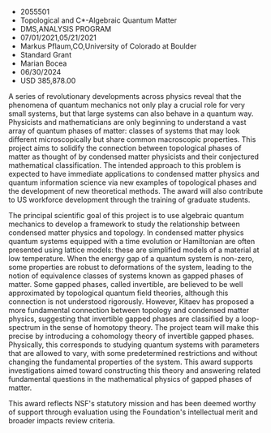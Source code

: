 
* 2055501
* Topological and C*-Algebraic Quantum Matter
* DMS,ANALYSIS PROGRAM
* 07/01/2021,05/21/2021
* Markus Pflaum,CO,University of Colorado at Boulder
* Standard Grant
* Marian Bocea
* 06/30/2024
* USD 385,878.00

A series of revolutionary developments across physics reveal that the phenomena
of quantum mechanics not only play a crucial role for very small systems, but
that large systems can also behave in a quantum way. Physicists and
mathematicians are only beginning to understand a vast array of quantum phases
of matter: classes of systems that may look different microscopically but share
common macroscopic properties. This project aims to solidify the connection
between topological phases of matter as thought of by condensed matter
physicists and their conjectured mathematical classification. The intended
approach to this problem is expected to have immediate applications to condensed
matter physics and quantum information science via new examples of topological
phases and the development of new theoretical methods. The award will also
contribute to US workforce development through the training of graduate
students.

The principal scientific goal of this project is to use algebraic quantum
mechanics to develop a framework to study the relationship between condensed
matter physics and topology. In condensed matter physics quantum systems
equipped with a time evolution or Hamiltonian are often presented using lattice
models: these are simplified models of a material at low temperature. When the
energy gap of a quantum system is non-zero, some properties are robust to
deformations of the system, leading to the notion of equivalence classes of
systems known as gapped phases of matter. Some gapped phases, called invertible,
are believed to be well approximated by topological quantum field theories,
although this connection is not understood rigorously. However, Kitaev has
proposed a more fundamental connection between topology and condensed matter
physics, suggesting that invertible gapped phases are classified by a loop-
spectrum in the sense of homotopy theory. The project team will make this
precise by introducing a cohomology theory of invertible gapped phases.
Physically, this corresponds to studying quantum systems with parameters that
are allowed to vary, with some predetermined restrictions and without changing
the fundamental properties of the system. This award supports investigations
aimed toward constructing this theory and answering related fundamental
questions in the mathematical physics of gapped phases of matter.

This award reflects NSF's statutory mission and has been deemed worthy of
support through evaluation using the Foundation's intellectual merit and broader
impacts review criteria.
